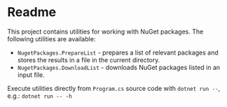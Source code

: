 # Readme

This project contains utilities for working with NuGet packages. The following utilities are available:

* `NugetPackages.PrepareList` - prepares a list of relevant packages and stores the results in a file in the current directory.
* `NugetPackages.DownloadList` - downloads NuGet packages listed in an input file.

Execute utilities directly from `Program.cs` source code with `dotnet run --`, e.g.: `dotnet run -- -h`